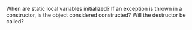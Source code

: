 When are static local variables initialized?
If an exception is thrown in a constructor, is the object considered constructed? Will the destructor be called?